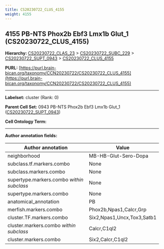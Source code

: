 ```yaml
---
title: CS20230722_CLUS_4155
weight: 4155
---
```

## 4155 PB-NTS Phox2b Ebf3 Lmx1b Glut_1 (CS20230722_CLUS_4155)
<b>Hierarchy: </b>
[CS20230722_CLAS_23](../CS20230722_CLAS_23) >
[CS20230722_SUBC_229](../CS20230722_SUBC_229) >
[CS20230722_SUPT_0943](../CS20230722_SUPT_0943) >
[CS20230722_CLUS_4155](../CS20230722_CLUS_4155)

**PURL:** [https://purl.brain-bican.org/taxonomy/CCN20230722/CS20230722_CLUS_4155](https://purl.brain-bican.org/taxonomy/CCN20230722/CS20230722_CLUS_4155)

---


**Labelset:** cluster (Rank: 0)

**Parent Cell Set:** 0943 PB-NTS Phox2b Ebf3 Lmx1b Glut_1 ([CS20230722_SUPT_0943](../CS20230722_SUPT_0943))



**Cell Ontology Term:** 

[MARKER GENES.]: #


---

[TRANSFERRED ANNOTATIONS.]: #


[AUTHOR ANNOTATION FIELDS.]: #


**Author annotation fields:**

| Author annotation | Value |
|-------------------|-------|
|neighborhood|MB-HB-Glut-Sero-Dopa|
|subclass.tf.markers.combo|None|
|subclass.markers.combo|None|
|supertype.markers.combo _within subclass_|None|
|supertype.markers.combo|None|
|anatomical_annotation|PB|
|merfish.markers.combo|Phox2b,Npas1,Calcr,Grp|
|cluster.TF.markers.combo|Six2,Npas1,Uncx,Tox3,Satb1|
|cluster.markers.combo _within subclass_|Calcr,C1ql2|
|cluster.markers.combo|Six2,Calcr,C1ql2|
